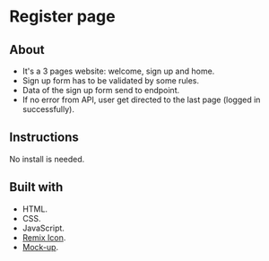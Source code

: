 # Register page

## About

- It's a 3 pages website: welcome, sign up and home.
- Sign up form has to be validated by some rules.
- Data of the sign up form send to endpoint.
- If no error from API, user get directed to the last page (logged in successfully).

## Instructions

No install is needed.

## Built with

- HTML.
- CSS.
- JavaScript.
- [Remix Icon](https://remixicon.com/).
- [Mock-up](<https://www.figma.com/file/6DeOGqcKRgnraPT9ivDqaR/Signup-Flow-UI-(Community)?node-id=106%3A220&t=sUDAD21WSxWjMwPH-0>).
